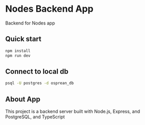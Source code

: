 # Nodes Backend App

Backend for Nodes app

## Quick start
```bash
npm install
npm run dev
```

## Connect to local db

```bash
psql -U postgres -d osprean_db
```

## About App
This project is a backend server built with Node.js, Express, and PostgreSQL, and TypeScript